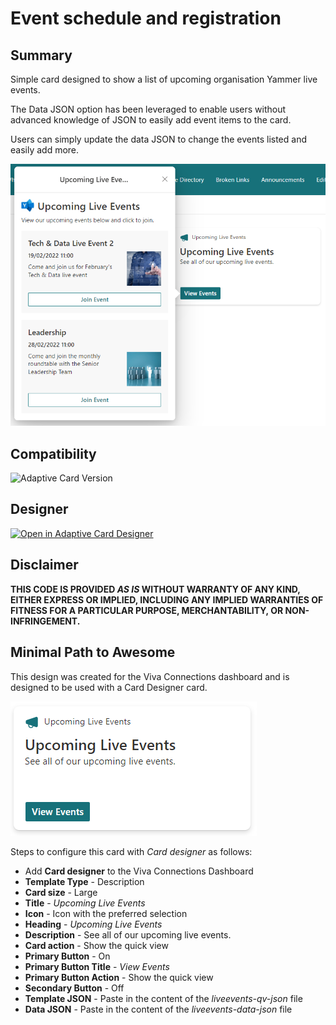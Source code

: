 # Event schedule and registration

## Summary

Simple card designed to show a list of upcoming organisation Yammer live events.

The Data JSON option has been leveraged to enable users without advanced knowledge of JSON to easily add event items to the card. 

Users can simply update the data JSON to change the events listed and easily add more.

![picture of the extension in action](assets/card.png)

## Compatibility

![Adaptive Card Version](https://img.shields.io/badge/Adaptive%20Card%20Version-1.3-green.svg)


## Designer

<p>
    <a href="https://adaptivecards.io/designer/index.html?card=https://raw.githubusercontent.com/alexc-MSFT/viva-connections-cards/main/samples/yammer-liveevents/liveevents-qv-json">
        <img src="https://raw.githubusercontent.com/pnp/AdaptiveCards-Templates/main/assets/btn-open-in-designer.png" alt="Open in Adaptive Card Designer" />
    </a>
</p>

## Disclaimer
**THIS CODE IS PROVIDED *AS IS* WITHOUT WARRANTY OF ANY KIND, EITHER EXPRESS OR IMPLIED, INCLUDING ANY IMPLIED WARRANTIES OF FITNESS FOR A PARTICULAR PURPOSE, MERCHANTABILITY, OR NON-INFRINGEMENT.**

## Minimal Path to Awesome

This design was created for the Viva Connections dashboard and is designed to be used with a Card Designer card.

![picture of the card in action](assets/dashboard-card.png)

Steps to configure this card with *Card designer* as follows:

- Add **Card designer** to the Viva Connections Dashboard
- **Template Type** - Description
- **Card size** - Large
- **Title** - *Upcoming Live Events*
- **Icon** - Icon with the preferred selection
- **Heading** - *Upcoming Live Events*
- **Description** - See all of our upcoming live events. 
- **Card action** - Show the quick view
- **Primary Button** - On
- **Primary Button Title** - *View Events*
- **Primary Button Action** - Show the quick view
- **Secondary Button** - Off
- **Template JSON** - Paste in the content of the *liveevents-qv-json* file
- **Data JSON** - Paste in the content of the *liveevents-data-json* file
